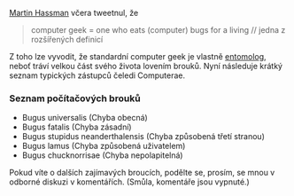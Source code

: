 [Martin Hassman](http://twitter.com/hassmanm/status/2298927596445698) včera tweetnul, že

> computer geek = one who eats (computer) bugs for a living // jedna z rozšířených definicí

Z toho lze vyvodit, že standardní computer geek je vlastně <a href="http://cs.wikipedia.org/wiki/Entomologie" rel="nofollow" title="Wiki to jistí">entomolog</a>, neboť tráví velkou část svého života lovením brouků. Nyní následuje krátký seznam typických zástupců čeledi Computerae.

### Seznam počítačových brouků

* Bugus universalis (Chyba obecná)
* Bugus fatalis (Chyba zásadní)
* Bugus stupidus neanderthalensis (Chyba způsobená třetí stranou)
* Bugus lamus (Chyba způsobená uživatelem)
* Bugus chucknorrisae (Chyba nepolapitelná)

Pokud víte o dalších zajímavých broucích, podělte se, prosím, se mnou v odborné diskuzi v komentářích. (Smůla, komentáře jsou vypnuté.)
